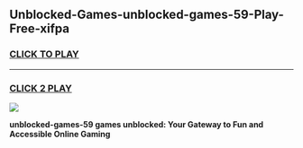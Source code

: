 
## Unblocked-Games-unblocked-games-59-Play-Free-xifpa
<h3>
<a href="https://premium76.site?title=unblocked-games-59&ref=18A1">CLICK TO PLAY</a></h3>
<hr>

<h3>
<a href="https://premium76.site?title=unblocked-games-59&ref=18A1">CLICK 2 PLAY</a>
  
</h3>

<a href="https://premium76.site?title=unblocked-games-59&ref=18A1"><img src="https://clearcache.store/games.png"></a>


**unblocked-games-59 games unblocked: Your Gateway to Fun and Accessible Online Gaming**
